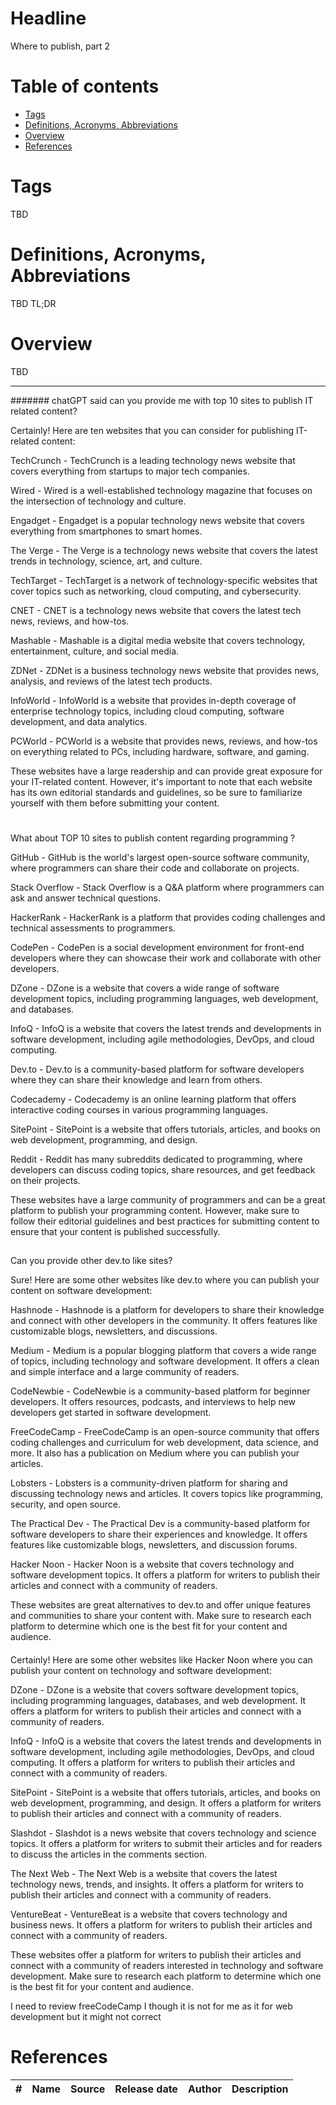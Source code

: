 # Headline
Where to publish, part 2

# Table of contents
- [Tags](https://github.com/dimanikulin/dimanikulin/blob/main/PublishWhere2.md#tags)
- [Definitions, Acronyms, Abbreviations](https://github.com/dimanikulin/dimanikulin/blob/main/PublishWhere2.md#definitions-acronyms-abbreviations)
- [Overview](https://github.com/dimanikulin/dimanikulin/blob/main/PublishWhere2.md#overview)
- [References](https://github.com/dimanikulin/dimanikulin/blob/main/PublishWhere2.md#references)

# Tags
TBD

# Definitions, Acronyms, Abbreviations
TBD
TL;DR

# Overview
TBD 

---

#######
chatGPT said 
can you provide me with top 10 sites to publish IT related content?

Certainly! Here are ten websites that you can consider for publishing IT-related content:

TechCrunch - TechCrunch is a leading technology news website that covers everything from startups to major tech companies.

Wired - Wired is a well-established technology magazine that focuses on the intersection of technology and culture.

Engadget - Engadget is a popular technology news website that covers everything from smartphones to smart homes.

The Verge - The Verge is a technology news website that covers the latest trends in technology, science, art, and culture.

TechTarget - TechTarget is a network of technology-specific websites that cover topics such as networking, cloud computing, and cybersecurity.

CNET - CNET is a technology news website that covers the latest tech news, reviews, and how-tos.

Mashable - Mashable is a digital media website that covers technology, entertainment, culture, and social media.

ZDNet - ZDNet is a business technology news website that provides news, analysis, and reviews of the latest tech products.

InfoWorld - InfoWorld is a website that provides in-depth coverage of enterprise technology topics, including cloud computing, software development, and data analytics.

PCWorld - PCWorld is a website that provides news, reviews, and how-tos on everything related to PCs, including hardware, software, and gaming.

These websites have a large readership and can provide great exposure for your IT-related content. However, it's important to note that each website has its own editorial standards and guidelines, so be sure to familiarize yourself with them before submitting your content.

#

What about TOP 10 sites to publish content regarding programming ?

GitHub - GitHub is the world's largest open-source software community, where programmers can share their code and collaborate on projects.

Stack Overflow - Stack Overflow is a Q&A platform where programmers can ask and answer technical questions.

HackerRank - HackerRank is a platform that provides coding challenges and technical assessments to programmers.

CodePen - CodePen is a social development environment for front-end developers where they can showcase their work and collaborate with other developers.

DZone - DZone is a website that covers a wide range of software development topics, including programming languages, web development, and databases.

InfoQ - InfoQ is a website that covers the latest trends and developments in software development, including agile methodologies, DevOps, and cloud computing.

Dev.to - Dev.to is a community-based platform for software developers where they can share their knowledge and learn from others.

Codecademy - Codecademy is an online learning platform that offers interactive coding courses in various programming languages.

SitePoint - SitePoint is a website that offers tutorials, articles, and books on web development, programming, and design.

Reddit - Reddit has many subreddits dedicated to programming, where developers can discuss coding topics, share resources, and get feedback on their projects.

These websites have a large community of programmers and can be a great platform to publish your programming content. However, make sure to follow their editorial guidelines and best practices for submitting content to ensure that your content is published successfully.

##
Can you provide other dev.to like sites?

Sure! Here are some other websites like dev.to where you can publish your content on software development:

Hashnode - Hashnode is a platform for developers to share their knowledge and connect with other developers in the community. It offers features like customizable blogs, newsletters, and discussions.

Medium - Medium is a popular blogging platform that covers a wide range of topics, including technology and software development. It offers a clean and simple interface and a large community of readers.

CodeNewbie - CodeNewbie is a community-based platform for beginner developers. It offers resources, podcasts, and interviews to help new developers get started in software development.

FreeCodeCamp - FreeCodeCamp is an open-source community that offers coding challenges and curriculum for web development, data science, and more. It also has a publication on Medium where you can publish your articles.

Lobsters - Lobsters is a community-driven platform for sharing and discussing technology news and articles. It covers topics like programming, security, and open source.

The Practical Dev - The Practical Dev is a community-based platform for software developers to share their experiences and knowledge. It offers features like customizable blogs, newsletters, and discussion forums.

Hacker Noon - Hacker Noon is a website that covers technology and software development topics. It offers a platform for writers to publish their articles and connect with a community of readers.

These websites are great alternatives to dev.to and offer unique features and communities to share your content with. Make sure to research each platform to determine which one is the best fit for your content and audience.


####
Certainly! Here are some other websites like Hacker Noon where you can publish your content on technology and software development:

DZone - DZone is a website that covers software development topics, including programming languages, databases, and web development. It offers a platform for writers to publish their articles and connect with a community of readers.

InfoQ - InfoQ is a website that covers the latest trends and developments in software development, including agile methodologies, DevOps, and cloud computing. It offers a platform for writers to publish their articles and connect with a community of readers.

SitePoint - SitePoint is a website that offers tutorials, articles, and books on web development, programming, and design. It offers a platform for writers to publish their articles and connect with a community of readers.

Slashdot - Slashdot is a news website that covers technology and science topics. It offers a platform for writers to submit their articles and for readers to discuss the articles in the comments section.

The Next Web - The Next Web is a website that covers the latest technology news, trends, and insights. It offers a platform for writers to publish their articles and connect with a community of readers.

VentureBeat - VentureBeat is a website that covers technology and business news. It offers a platform for writers to publish their articles and connect with a community of readers.

These websites offer a platform for writers to publish their articles and connect with a community of readers interested in technology and software development. Make sure to research each platform to determine which one is the best fit for your content and audience.

I need to review freeCodeCamp I though it is not for me as it for web development but it might not correct

# References
| # | Name                 | Source                | Release date           |  Author                 | Description   |
| - | ---------------------|---------------------- |----------------------- | ----------------------- |:-------------:|